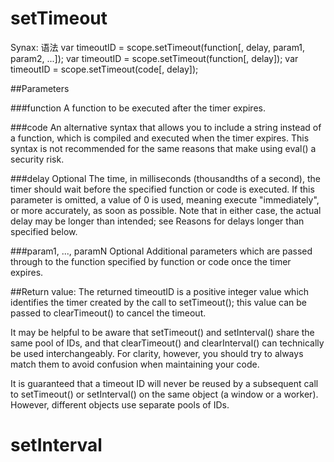 
# setTimeout

Synax: 语法
var timeoutID = scope.setTimeout(function[, delay, param1, param2, ...]);
var timeoutID = scope.setTimeout(function[, delay]);
var timeoutID = scope.setTimeout(code[, delay]);

##Parameters

###function
A function to be executed after the timer expires.

###code
An alternative syntax that allows you to include a string instead of a function, which is compiled and executed when the timer expires. This syntax is not recommended for the same reasons that make using eval() a security risk.

###delay Optional
The time, in milliseconds (thousandths of a second), the timer should wait before the specified function or code is executed. If this parameter is omitted, a value of 0 is used, meaning execute "immediately", or more accurately, as soon as possible. Note that in either case, the actual delay may be longer than intended; see Reasons for delays longer than specified below.

###param1, ..., paramN Optional
Additional parameters which are passed through to the function specified by function or code once the timer expires.

##Return value:
The returned timeoutID is a positive integer value which identifies the timer created by the call to setTimeout(); this value can be passed to clearTimeout() to cancel the timeout.

It may be helpful to be aware that setTimeout() and setInterval() share the same pool of IDs, and that clearTimeout() and clearInterval() can technically be used interchangeably. For clarity, however, you should try to always match them to avoid confusion when maintaining your code.

It is guaranteed that a timeout ID will never be reused by a subsequent call to setTimeout() or setInterval() on the same object (a window or a worker). However, different objects use separate pools of IDs.

# setInterval
